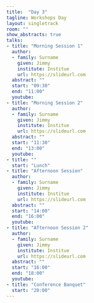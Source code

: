 ```yaml
---
title:  "Day 3"
tagline: Workshops Day
layout: singletrack
room: ""
show_abstracts: true
talks:
- title: "Morning Session 1"
  author: 
  - family: Surname
    given: Jimmy
    institute: Institue
    url: https://slideurl.com
  abstract: ""
  start: "09:30"
  end: "11:00"
  youtube: 
- title: "Morning Session 2"
  author: 
  - family: Surname
    given: Jimmy
    institute: Institue
    url: https://slideurl.com
  abstract: ""
  start: "11:30"
  end: "13:00"
  youtube: 
- title: ""
  start: "Lunch"
- title: "Afternoon Session"
  author: 
  - family: Surname
    given: Jimmy
    institute: Institue
    url: https://slideurl.com
  abstract: ""
  start: "14:00"
  end: "16:00"
  youtube: 
- title: "Afternoon Session 2"
  author: 
  - family: Surname
    given: Jimmy
    institute: Institue
    url: https://slideurl.com
  abstract: ""
  start: "16:00"
  end: "18:00"
  youtube: 
- title: "Conference Banquet"
  start: "20:00"
---
```

